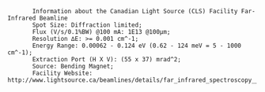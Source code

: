 
           Information about the Canadian Light Source (CLS) Facility Far-Infrared Beamline
           Spot Size: Diffraction limited;
           Flux (V/s/0.1%BW) @100 mA: 1E13 @100µm;
           Resolution ∆E: >= 0.001 cm^-1;
           Energy Range: 0.00062 - 0.124 eV (0.62 - 124 meV = 5 - 1000 cm^-1);
           Extraction Port (H X V): (55 x 37) mrad^2;
           Source: Bending Magnet;
           Facility Website: http://www.lightsource.ca/beamlines/details/far_infrared_spectroscopy__farir.html
        